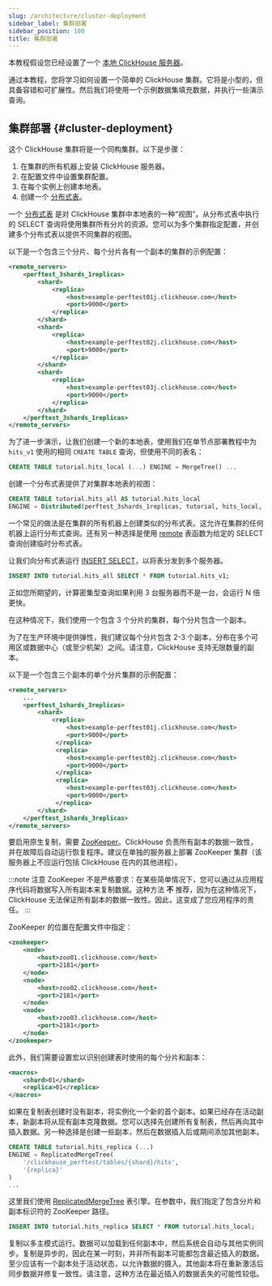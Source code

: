 ```yaml
---
slug: /architecture/cluster-deployment
sidebar_label: 集群部署
sidebar_position: 100
title: 集群部署
---
```


本教程假设您已经设置了一个 [本地 ClickHouse 服务器](../getting-started/install.md)。

通过本教程，您将学习如何设置一个简单的 ClickHouse 集群。它将是小型的，但具备容错和可扩展性。然后我们将使用一个示例数据集填充数据，并执行一些演示查询。

## 集群部署 {#cluster-deployment}

这个 ClickHouse 集群将是一个同构集群。以下是步骤：

1.  在集群的所有机器上安装 ClickHouse 服务器。
2.  在配置文件中设置集群配置。
3.  在每个实例上创建本地表。
4.  创建一个 [分布式表](../engines/table-engines/special/distributed.md)。

一个 [分布式表](../engines/table-engines/special/distributed.md) 是对 ClickHouse 集群中本地表的一种“视图”。从分布式表中执行的 SELECT 查询将使用集群所有分片的资源。您可以为多个集群指定配置，并创建多个分布式表以提供不同集群的视图。

以下是一个包含三个分片、每个分片各有一个副本的集群的示例配置：

```xml
<remote_servers>
    <perftest_3shards_1replicas>
        <shard>
            <replica>
                <host>example-perftest01j.clickhouse.com</host>
                <port>9000</port>
            </replica>
        </shard>
        <shard>
            <replica>
                <host>example-perftest02j.clickhouse.com</host>
                <port>9000</port>
            </replica>
        </shard>
        <shard>
            <replica>
                <host>example-perftest03j.clickhouse.com</host>
                <port>9000</port>
            </replica>
        </shard>
    </perftest_3shards_1replicas>
</remote_servers>
```

为了进一步演示，让我们创建一个新的本地表，使用我们在单节点部署教程中为 `hits_v1` 使用的相同 `CREATE TABLE` 查询，但使用不同的表名：

```sql
CREATE TABLE tutorial.hits_local (...) ENGINE = MergeTree() ...
```

创建一个分布式表提供了对集群本地表的视图：

```sql
CREATE TABLE tutorial.hits_all AS tutorial.hits_local
ENGINE = Distributed(perftest_3shards_1replicas, tutorial, hits_local, rand());
```

一个常见的做法是在集群的所有机器上创建类似的分布式表。这允许在集群的任何机器上运行分布式查询。还有另一种选择是使用 [remote](../sql-reference/table-functions/remote.md) 表函数为给定的 SELECT 查询创建临时分布式表。

让我们向分布式表运行 [INSERT SELECT](../sql-reference/statements/insert-into.md)，以将表分发到多个服务器。

```sql
INSERT INTO tutorial.hits_all SELECT * FROM tutorial.hits_v1;
```

正如您所期望的，计算密集型查询如果利用 3 台服务器而不是一台，会运行 N 倍更快。

在这种情况下，我们使用一个包含 3 个分片的集群，每个分片包含一个副本。

为了在生产环境中提供弹性，我们建议每个分片包含 2-3 个副本，分布在多个可用区或数据中心（或至少机架）之间。请注意，ClickHouse 支持无限数量的副本。

以下是一个包含三个副本的单个分片集群的示例配置：

```xml
<remote_servers>
    ...
    <perftest_1shards_3replicas>
        <shard>
            <replica>
                <host>example-perftest01j.clickhouse.com</host>
                <port>9000</port>
             </replica>
             <replica>
                <host>example-perftest02j.clickhouse.com</host>
                <port>9000</port>
             </replica>
             <replica>
                <host>example-perftest03j.clickhouse.com</host>
                <port>9000</port>
             </replica>
        </shard>
    </perftest_1shards_3replicas>
</remote_servers>
```

要启用原生复制，需要 [ZooKeeper](http://zookeeper.apache.org/)。ClickHouse 负责所有副本的数据一致性，并在故障后自动运行恢复程序。建议在单独的服务器上部署 ZooKeeper 集群（该服务器上不应运行包括 ClickHouse 在内的其他进程）。

:::note 注意
ZooKeeper 不是严格要求：在某些简单情况下，您可以通过从应用程序代码将数据写入所有副本来复制数据。这种方法 **不** 推荐，因为在这种情况下，ClickHouse 无法保证所有副本的数据一致性。因此，这变成了您应用程序的责任。
:::

ZooKeeper 的位置在配置文件中指定：

```xml
<zookeeper>
    <node>
        <host>zoo01.clickhouse.com</host>
        <port>2181</port>
    </node>
    <node>
        <host>zoo02.clickhouse.com</host>
        <port>2181</port>
    </node>
    <node>
        <host>zoo03.clickhouse.com</host>
        <port>2181</port>
    </node>
</zookeeper>
```

此外，我们需要设置宏以识别创建表时使用的每个分片和副本：

```xml
<macros>
    <shard>01</shard>
    <replica>01</replica>
</macros>
```

如果在复制表创建时没有副本，将实例化一个新的首个副本。如果已经存在活动副本，新副本将从现有副本克隆数据。您可以选择先创建所有复制表，然后再向其中插入数据。另一种选择是创建一些副本，然后在数据插入后或期间添加其他副本。

```sql
CREATE TABLE tutorial.hits_replica (...)
ENGINE = ReplicatedMergeTree(
    '/clickhouse_perftest/tables/{shard}/hits',
    '{replica}'
)
...
```

这里我们使用 [ReplicatedMergeTree](../engines/table-engines/mergetree-family/replication.md) 表引擎。在参数中，我们指定了包含分片和副本标识符的 ZooKeeper 路径。

```sql
INSERT INTO tutorial.hits_replica SELECT * FROM tutorial.hits_local;
```

复制以多主模式运行。数据可以加载到任何副本中，然后系统会自动与其他实例同步。复制是异步的，因此在某一时刻，并非所有副本可能都包含最近插入的数据。至少应该有一个副本处于活动状态，以允许数据的摄入。其他副本将在重新激活后同步数据并修复一致性。请注意，这种方法在最近插入的数据丢失的可能性较低。
